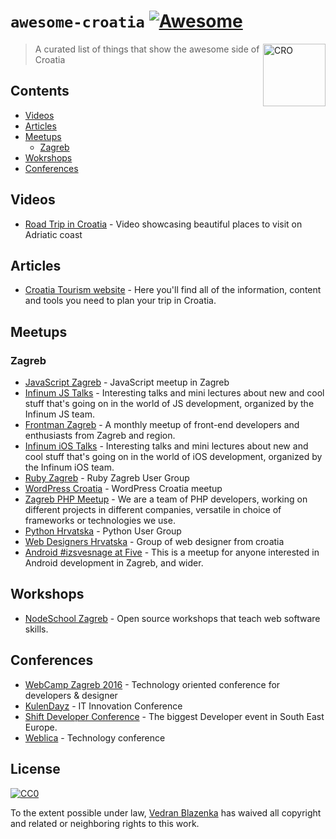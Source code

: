 # `awesome-croatia` [![Awesome](https://cdn.rawgit.com/sindresorhus/awesome/d7305f38d29fed78fa85652e3a63e154dd8e8829/media/badge.svg)](https://github.com/sindresorhus/awesome)

<img src="https://upload.wikimedia.org/wikipedia/commons/1/1b/Flag_of_Croatia.svg" width="100px" align="right" alt="CRO">

> A curated list of things that show the awesome side of Croatia

## Contents

- [Videos](#videos)
- [Articles](#articles)
- [Meetups](#meetups)
	- [Zagreb](#zagreb)
- [Wokrshops](#workshops)
- [Conferences](#conferences)

## Videos

- [Road Trip in Croatia](https://vimeo.com/138909704) - Video showcasing beautiful places to visit on Adriatic coast

## Articles

- [Croatia Tourism website](http://www.croatia.hr/) - Here you'll find all of the information, content and tools you need to plan your trip in Croatia.

## Meetups

### Zagreb

- [JavaScript Zagreb](https://meetup.com/JavaScript-Zagreb) - JavaScript meetup in Zagreb
- [Infinum JS Talks](https://www.meetup.com/Infinum-JS-Talks) - Interesting talks and mini lectures about new and cool stuff that's going on in the world of JS development, organized by the Infinum JS team.
- [Frontman Zagreb](https://meetup.com/FrontmanZg) - A monthly meetup of front-end developers and enthusiasts from Zagreb and region.
- [Infinum iOS Talks](https://www.meetup.com/Infinum-iOS-Talks-Zagreb/) - Interesting talks and mini lectures about new and cool stuff that's going on in the world of iOS development, organized by the Infinum iOS team.
-  [Ruby Zagreb](https://www.meetup.com/rubyzg/) - Ruby Zagreb User Group
- [WordPress Croatia](https://www.meetup.com/wordpress-croatia/) - WordPress Croatia meetup
- [Zagreb PHP Meetup](https://www.meetup.com/ZgPHP-meetup/) - We are a team of PHP developers, working on different projects in different companies, versatile in choice of frameworks or technologies we use.
- [Python Hrvatska](https://www.meetup.com/Python-Hrvatska/) - Python User Group
- [Web Designers Hrvatska](https://www.meetup.com/Web-Designers-Hrvatska-ZG-Meetup/) - Group of web designer from croatia
- [Android #izsvesnage at Five](https://www.meetup.com/Android-izsvesnage-Five/) - This is a meetup for anyone interested in Android development in Zagreb, and wider.

## Workshops

- [NodeSchool Zagreb](https://nodeschool.io/zagreb/) - Open source workshops that teach web software skills.

## Conferences

- [WebCamp Zagreb 2016](https://2016.webcampzg.org/) - Technology oriented conference for developers & designer
- [KulenDayz](http://www.kulendayz.com/) - IT Innovation Conference
- [Shift Developer Conference](http://shift.codeanywhere.com/) - The biggest Developer event in South East Europe.
- [Weblica](http://weblica.hr/) - Technology conference


## License

[![CC0](http://mirrors.creativecommons.org/presskit/buttons/88x31/svg/cc-zero.svg)](https://creativecommons.org/publicdomain/zero/1.0/)

To the extent possible under law, [Vedran Blazenka](http://vblazenka.com) has waived all copyright and related or neighboring rights to this work.
